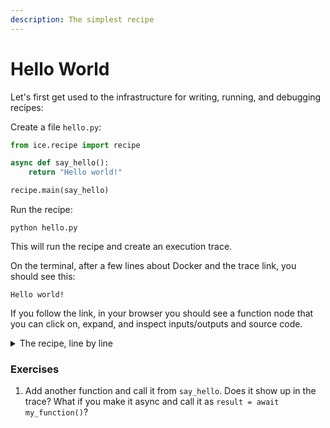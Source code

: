 ```yaml
---
description: The simplest recipe
---
```


# Hello World

Let's first get used to the infrastructure for writing, running, and debugging recipes:

Create a file `hello.py`:

```python
from ice.recipe import recipe

async def say_hello():
    return "Hello world!"

recipe.main(say_hello)
```

Run the recipe:

```shell
python hello.py
```

This will run the recipe and create an execution trace.

On the terminal, after a few lines about Docker and the trace link, you should see this:

```
Hello world!
```

If you follow the link, in your browser you should see a function node that you can click on, expand, and inspect inputs/outputs and source code.

<details>

<summary>The recipe, line by line</summary>

- We use `recipe.main` to denote the recipe entry point and to automatically trace all global async functions that were defined in this file. Synchronous functions are assumed to be simple and fast, and not worth tracing.
- `recipe.main` must appear at the bottom of the file.
- The entry point must be async.
- Most recipe functions will be async so that language model calls are parallelized as much as possible.
- Different recipes take different arguments, which will be provided as keyword arguments to the entry point. This recipe doesn't use any arguments.

</details>

### Exercises

1. Add another function and call it from `say_hello`. Does it show up in the trace? What if you make it async and call it as `result = await my_function()`?

